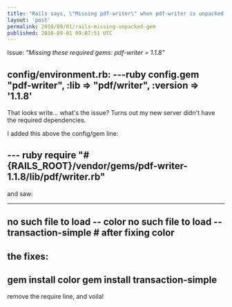 ```yaml
---
title: "Rails says, \"Missing pdf-writer\" when pdf-writer is unpacked in vendor/gems"
layout: 'post'
permalink: 2010/09/01/rails-missing-unpacked-gem
published: 2010-09-01 09:07:51 UTC
---
```

Issue:
*&quot;Missing these required gems: pdf-writer = 1.1.8&quot;*

config/environment.rb:
---ruby
  config.gem &quot;pdf-writer&quot;, :lib =&gt; &quot;pdf/writer&quot;, :version =&gt; '1.1.8'
---

That looks write... what's the issue? Turns out my new server didn't have the required dependencies.

I added this above the config/gem line:

--- ruby
  require &quot;#{RAILS_ROOT}/vendor/gems/pdf-writer-1.1.8/lib/pdf/writer.rb&quot;
---

and saw:

---
  no such file to load -- color
  no such file to load -- transaction-simple      # after fixing color
---

the fixes:
---
  gem install color
  gem install transaction-simple
---

remove the require line, and voila!


